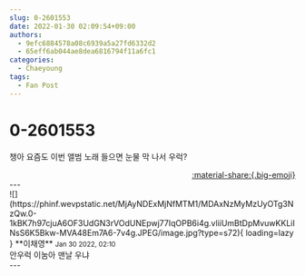 ```yaml
---
slug: 0-2601553
date: 2022-01-30 02:09:54+09:00
authors:
  - 9efc6884578a08c6939a5a27fd6332d2
  - 65eff6ab044ae8dea6816794f11a6fc1
categories:
  - Chaeyoung
tags:
  - Fan Post
---
```


# 0-2601553

<div class="post-container" markdown="1">
<div class="content-container md-sidebar__scrollwrap" markdown="1">

챙아 요즘도 이번 앨범 노래 들으면 눈물 막 나서 우럭?

</div>
</div>

<div style="text-align: right;" markdown="1">
<a href="https://weverse.io/fromis9/fanpost/0-2601553" style="text-align: right;">:material-share:{.big-emoji}</a>
</div>
---

<div class="comments-container md-sidebar__scrollwrap" markdown="1">
<div class="comment" markdown="1">
<div class='id-container' markdown="1">
![](https://phinf.wevpstatic.net/MjAyNDExMjNfMTM1/MDAxNzMyMzUyOTg3NzQw.0-1kBK7h97cjuA6OF3UdGN3rVOdUNEpwj77IqOPB6i4g.vliiUmBtDpMvuwKKLiINsS6K5Bkw-MVA48Em7A6-7v4g.JPEG/image.jpg?type=s72){ loading=lazy }
**<span class="artist">이채영</span>** <small>Jan 30 2022, 02:10</small><br>
</div>
<div class='comment-body' markdown="1">
안우럭 이눔아 맨날 우냐
</div>
</div>
</div>
---
